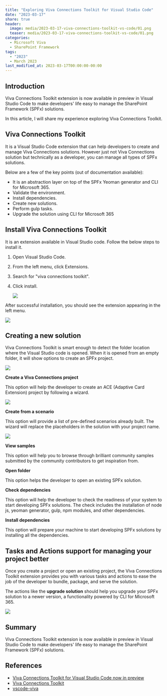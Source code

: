 ```yaml
---
title: "Exploring Viva Connections Toolkit for Visual Studio Code"
date: "2023-03-17"
share: true
header:
  image: media/2023-03-17-viva-connections-toolkit-vs-code/01.png
  teaser: media/2023-03-17-viva-connections-toolkit-vs-code/01.png
categories:
  - Microsoft Viva
  - SharePoint Framework
tags:
  - "2023"
  - March 2023
last_modified_at: 2023-03-17T00:00:00-00:00
---
```

## Introduction

Viva Connections Toolkit extension is now available in preview in Visual Studio Code to make developers' life easy to manage the SharePoint Framework (SPFx) solutions.

In this article, I will share my experience exploring Viva Connections Toolkit.

## Viva Connections Toolkit

It is a Visual Studio Code extension that can help developers to create and manage Viva Connections solutions. However just not Viva Connections solution but technically as a developer, you can manage all types of SPFx solutions.

Below are a few of the key points (out of documentation available):

- It is an abstraction layer on top of the SPFx Yeoman generator and CLI for Microsoft 365.
- Validate the environment.
- Install dependencies.
- Create new solutions.
- Perform gulp tasks.
- Upgrade the solution using CLI for Microsoft 365

## Install Viva Connections Toolkit

It is an extension available in Visual Studio code. Follow the below steps to install it.

1. Open Visual Studio Code.
2. From the left menu, click Extensions.
3. Search for "viva connections toolkit".
4. Click install.

    ![](/media/2023-03-17-viva-connections-toolkit-vs-code/01.png)

After successful installation, you should see the extension appearing in the left menu.

![](/media/2023-03-17-viva-connections-toolkit-vs-code/02.png)


## Creating a new solution

Viva Connections Toolkit is smart enough to detect the folder location where the Visual Studio code is opened. When it is opened from an empty folder, it will show options to create an SPFx project.

![](/media/2023-03-17-viva-connections-toolkit-vs-code/03.png)

**Create a Viva Connections project**

This option will help the developer to create an ACE (Adaptive Card Extension) project by following a wizard.

![](/media/2023-03-17-viva-connections-toolkit-vs-code/04.png)

**Create from a scenario**

This option will provide a list of pre-defined scenarios already built. The wizard will replace the placeholders in the solution with your project name.

![](/media/2023-03-17-viva-connections-toolkit-vs-code/05.png)

**View samples**

This option will help you to browse through brilliant community samples submitted by the community contributors to get inspiration from.

**Open folder**

This option helps the developer to open an existing SPFx solution.

**Check dependencies**

This option will help the developer to check the readiness of your system to start developing SPFx solutions. The check includes the installation of node js, yeoman generator, gulp, npm modules, and other dependencies.

**Install dependencies**

This option will prepare your machine to start developing SPFx solutions by installing all the dependencies.


## Tasks and Actions support for managing your project better

Once you create a project or open an existing project, the Viva Connections Toolkit extension provides you with various tasks and actions to ease the job of the developer to bundle, package, and serve the solution.

The actions like the **upgrade solution** should help you upgrade your SPFx solution to a newer version, a functionality powered by CLI for Microsoft 365.

![](/media/2023-03-17-viva-connections-toolkit-vs-code/06.png)


## Summary

Viva Connections Toolkit extension is now available in preview in Visual Studio Code to make developers' life easy to manage the SharePoint Framework (SPFx) solutions.


## References

- [Viva Connections Toolkit for Visual Studio Code now in preview](https://devblogs.microsoft.com/microsoft365dev/preview-of-viva-connections-toolkit-for-vs-code/)
- [Viva Connections Toolkit](https://marketplace.visualstudio.com/items?itemName=m365pnp.viva-connections-toolkit)
- [vscode-viva](https://github.com/pnp/vscode-viva)
